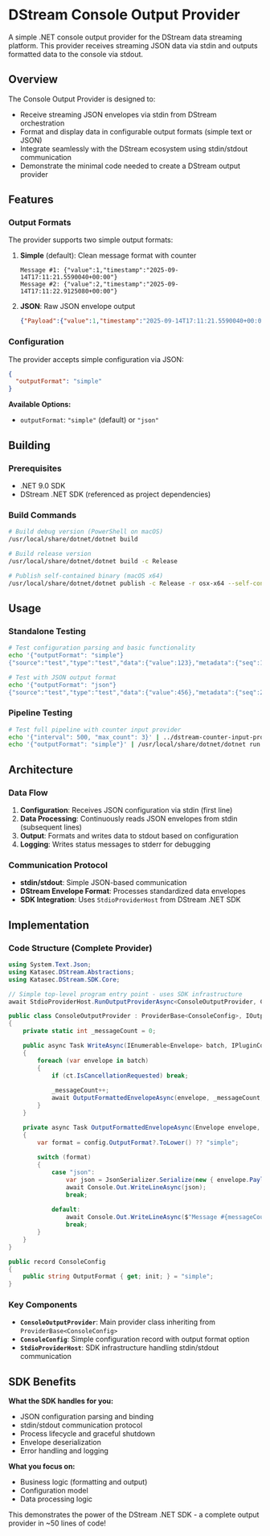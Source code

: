 # DStream Console Output Provider

A simple .NET console output provider for the DStream data streaming platform. This provider receives streaming JSON data via stdin and outputs formatted data to the console via stdout.

## Overview

The Console Output Provider is designed to:
- Receive streaming JSON envelopes via stdin from DStream orchestration
- Format and display data in configurable output formats (simple text or JSON)
- Integrate seamlessly with the DStream ecosystem using stdin/stdout communication
- Demonstrate the minimal code needed to create a DStream output provider

## Features

### Output Formats

The provider supports two simple output formats:

1. **Simple** (default): Clean message format with counter
   ```
   Message #1: {"value":1,"timestamp":"2025-09-14T17:11:21.5590040+00:00"}
   Message #2: {"value":2,"timestamp":"2025-09-14T17:11:22.9125080+00:00"}
   ```

2. **JSON**: Raw JSON envelope output
   ```json
   {"Payload":{"value":1,"timestamp":"2025-09-14T17:11:21.5590040+00:00"},"Meta":{"seq":1,"interval_ms":500,"provider":"counter-input-provider"}}
   ```

### Configuration

The provider accepts simple configuration via JSON:

```json
{
  "outputFormat": "simple"
}
```

**Available Options:**
- `outputFormat`: `"simple"` (default) or `"json"`

## Building

### Prerequisites
- .NET 9.0 SDK
- DStream .NET SDK (referenced as project dependencies)

### Build Commands

```bash
# Build debug version (PowerShell on macOS)
/usr/local/share/dotnet/dotnet build

# Build release version  
/usr/local/share/dotnet/dotnet build -c Release

# Publish self-contained binary (macOS x64)
/usr/local/share/dotnet/dotnet publish -c Release -r osx-x64 --self-contained
```

## Usage

### Standalone Testing

```bash
# Test configuration parsing and basic functionality
echo '{"outputFormat": "simple"}
{"source":"test","type":"test","data":{"value":123},"metadata":{"seq":1}}' | /usr/local/share/dotnet/dotnet run

# Test with JSON output format
echo '{"outputFormat": "json"}
{"source":"test","type":"test","data":{"value":456},"metadata":{"seq":2}}' | /usr/local/share/dotnet/dotnet run
```

### Pipeline Testing

```bash
# Test full pipeline with counter input provider
echo '{"interval": 500, "max_count": 3}' | ../dstream-counter-input-provider/bin/Debug/net9.0/osx-x64/counter-input-provider 2>/dev/null | \
echo '{"outputFormat": "simple"}' | /usr/local/share/dotnet/dotnet run
```

## Architecture

### Data Flow

1. **Configuration**: Receives JSON configuration via stdin (first line)
2. **Data Processing**: Continuously reads JSON envelopes from stdin (subsequent lines)
3. **Output**: Formats and writes data to stdout based on configuration
4. **Logging**: Writes status messages to stderr for debugging

### Communication Protocol

- **stdin/stdout**: Simple JSON-based communication
- **DStream Envelope Format**: Processes standardized data envelopes
- **SDK Integration**: Uses `StdioProviderHost` from DStream .NET SDK

## Implementation

### Code Structure (Complete Provider)

```csharp
using System.Text.Json;
using Katasec.DStream.Abstractions;
using Katasec.DStream.SDK.Core;

// Simple top-level program entry point - uses SDK infrastructure
await StdioProviderHost.RunOutputProviderAsync<ConsoleOutputProvider, ConsoleConfig>();

public class ConsoleOutputProvider : ProviderBase<ConsoleConfig>, IOutputProvider
{
    private static int _messageCount = 0;

    public async Task WriteAsync(IEnumerable<Envelope> batch, IPluginContext ctx, CancellationToken ct)
    {
        foreach (var envelope in batch)
        {
            if (ct.IsCancellationRequested) break;
            
            _messageCount++;
            await OutputFormattedEnvelopeAsync(envelope, _messageCount, Config);
        }
    }

    private async Task OutputFormattedEnvelopeAsync(Envelope envelope, int messageCount, ConsoleConfig config)
    {
        var format = config.OutputFormat?.ToLower() ?? "simple";
        
        switch (format)
        {
            case "json":
                var json = JsonSerializer.Serialize(new { envelope.Payload, envelope.Meta });
                await Console.Out.WriteLineAsync(json);
                break;
                
            default:
                await Console.Out.WriteLineAsync($"Message #{messageCount}: {envelope.Payload}");
                break;
        }
    }
}

public record ConsoleConfig
{
    public string OutputFormat { get; init; } = "simple";
}
```

### Key Components

- **`ConsoleOutputProvider`**: Main provider class inheriting from `ProviderBase<ConsoleConfig>`
- **`ConsoleConfig`**: Simple configuration record with output format option
- **`StdioProviderHost`**: SDK infrastructure handling stdin/stdout communication

## SDK Benefits

**What the SDK handles for you:**
- JSON configuration parsing and binding
- stdin/stdout communication protocol
- Process lifecycle and graceful shutdown  
- Envelope deserialization
- Error handling and logging

**What you focus on:**
- Business logic (formatting and output)
- Configuration model
- Data processing logic

This demonstrates the power of the DStream .NET SDK - a complete output provider in ~50 lines of code!
